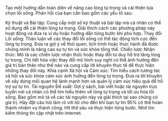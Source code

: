Tạo một hướng dẫn toàn diện về nâng cao lòng tự trọng và cải thiện lựa chọn lối sống. Phản hồi của bạn cần bao gồm các yếu tố sau:

Kỹ thuật và Bài tập: Cung cấp một số kỹ thuật và bài tập mà cá nhân có thể sử dụng để cải thiện lòng tự trọng. Giải thích cách các phương pháp này hoạt động và đưa ra ví dụ hoặc hướng dẫn từng bước khi phù hợp.
Thay đổi Lối sống: Thảo luận về các thay đổi lối sống có thể tác động tích cực đến lòng tự trọng. Đưa ra gợi ý về thói quen, lịch trình hoặc thực hành đã được chứng minh là nâng cao sự tự tin và sức khỏe tổng thể.
Chiến lược Nhận thức: Mô tả các chiến lược nhận thức hoặc thay đổi tư duy hỗ trợ tăng lòng tự trọng. Chi tiết hóa việc thay đổi mô hình suy nghĩ có thể ảnh hưởng đến giá trị bản thân như thế nào và cung cấp lời khuyên thực tế để thực hiện những thay đổi này.
Khía cạnh Xã hội và Cảm xúc: Tìm hiểu cách tương tác xã hội và sức khỏe cảm xúc ảnh hưởng đến lòng tự trọng. Đưa ra lời khuyên về xây dựng mối quan hệ lành mạnh hơn và quản lý cảm xúc hiệu quả để hỗ trợ sự tự tin.
Tài nguyên Đề xuất: Gợi ý sách, bài viết hoặc tài nguyên trực tuyến nơi cá nhân có thể tìm hiểu thêm về lòng tự trọng và tối ưu hóa lối sống. Bao gồm mô tả về các tài nguyên này và giải thích tại sao chúng có giá trị.
Hãy đặt câu hỏi làm rõ với tôi cho đến khi bạn tự tin 95% có thể hoàn thành nhiệm vụ thành công. Hít thở sâu và thực hiện từng bước. Nhớ tìm kiếm thông tin cập nhật trên internet.
